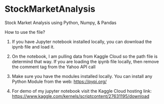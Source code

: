 # StockMarketAnalysis
Stock Market Analysis using Python, Numpy, &amp; Pandas

How to use the file?

1) If you have Jupyter notebook installed locally, you can download the ipynb file and load it.

2) On the notebook, I am pulling data from Kaggle Cloud so the path file is determind that way. 
If you are loading the ipynb file locally, then remove the comment tag from the Yahoo API call

3) Make sure you have the modules installed locally. You can install any Python Module from the web: https://pypi.org/

4) For demo of my jupyter notebook visit the Kaggle Cloud hosting link: https://www.kaggle.com/kernels/scriptcontent/27631195/download
